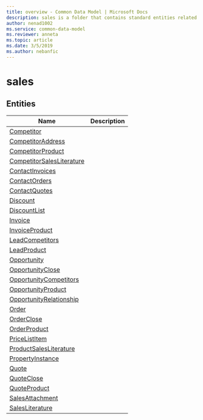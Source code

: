 ```yaml
---
title: overview - Common Data Model | Microsoft Docs
description: sales is a folder that contains standard entities related to the Common Data Model.
author: nenad1002
ms.service: common-data-model
ms.reviewer: anneta
ms.topic: article
ms.date: 3/5/2019
ms.author: nebanfic
---
```


# sales


## Entities

|Name|Description|
|---|---|
|[Competitor](Competitor.md)||
|[CompetitorAddress](CompetitorAddress.md)||
|[CompetitorProduct](CompetitorProduct.md)||
|[CompetitorSalesLiterature](CompetitorSalesLiterature.md)||
|[ContactInvoices](ContactInvoices.md)||
|[ContactOrders](ContactOrders.md)||
|[ContactQuotes](ContactQuotes.md)||
|[Discount](Discount.md)||
|[DiscountList](DiscountList.md)||
|[Invoice](Invoice.md)||
|[InvoiceProduct](InvoiceProduct.md)||
|[LeadCompetitors](LeadCompetitors.md)||
|[LeadProduct](LeadProduct.md)||
|[Opportunity](Opportunity.md)||
|[OpportunityClose](OpportunityClose.md)||
|[OpportunityCompetitors](OpportunityCompetitors.md)||
|[OpportunityProduct](OpportunityProduct.md)||
|[OpportunityRelationship](OpportunityRelationship.md)||
|[Order](Order.md)||
|[OrderClose](OrderClose.md)||
|[OrderProduct](OrderProduct.md)||
|[PriceListItem](PriceListItem.md)||
|[ProductSalesLiterature](ProductSalesLiterature.md)||
|[PropertyInstance](PropertyInstance.md)||
|[Quote](Quote.md)||
|[QuoteClose](QuoteClose.md)||
|[QuoteProduct](QuoteProduct.md)||
|[SalesAttachment](SalesAttachment.md)||
|[SalesLiterature](SalesLiterature.md)||
